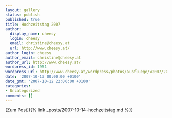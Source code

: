 ```yaml
---
layout: gallery
status: publish
published: true
title: Hochzeitstag 2007
author:
  display_name: cheesy
  login: cheesy
  email: christine@cheesy.at
  url: http://www.cheesy.at/
author_login: cheesy
author_email: christine@cheesy.at
author_url: http://www.cheesy.at/
wordpress_id: 1951
wordpress_url: http://www.cheesy.at/wordpress/photos/ausfluege/x2007/2007-10-13/
date: '2007-10-13 00:00:00 +0100'
date_gmt: '2007-10-12 22:00:00 +0100'
categories:
- Uncategorized
comments: []
---
```


[Zum Post]({% link _posts/2007-10-14-hochzeitstag.md %})
<!--:-->
